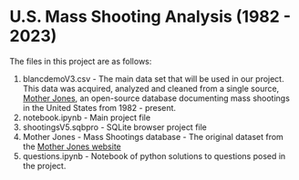 # U.S. Mass Shooting Analysis (1982 - 2023)
The files in this project are as follows:
1. blancdemoV3.csv - The main data set that will be used in our project. This data was acquired, analyzed and cleaned from a single source, [Mother Jones](https://www.motherjones.com/politics/2012/12/mass-shootings-mother-jones-full-data/), an open-source database documenting mass shootings in the United States from 1982 - present.  
2. notebook.ipynb - Main project file
3. shootingsV5.sqbpro - SQLite browser project file
4. Mother Jones - Mass Shootings database - The original dataset from the [Mother Jones website](https://www.motherjones.com/politics/2012/12/mass-shootings-mother-jones-full-data/)
5. questions.ipynb - Notebook of python solutions to questions posed in the project.
